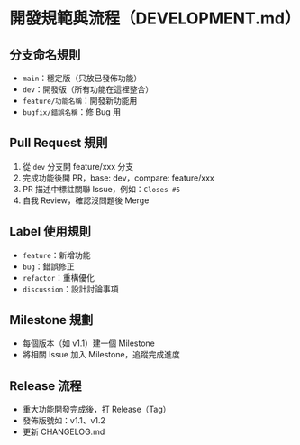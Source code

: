 # 開發規範與流程（DEVELOPMENT.md）

## 分支命名規則
- `main`：穩定版（只放已發佈功能）
- `dev`：開發版（所有功能在這裡整合）
- `feature/功能名稱`：開發新功能用
- `bugfix/錯誤名稱`：修 Bug 用

## Pull Request 規則
1. 從 `dev` 分支開 feature/xxx 分支
2. 完成功能後開 PR，base: dev，compare: feature/xxx
3. PR 描述中標註關聯 Issue，例如：`Closes #5`
4. 自我 Review，確認沒問題後 Merge

## Label 使用規則
- `feature`：新增功能
- `bug`：錯誤修正
- `refactor`：重構優化
- `discussion`：設計討論事項

## Milestone 規劃
- 每個版本（如 v1.1）建一個 Milestone
- 將相關 Issue 加入 Milestone，追蹤完成進度

## Release 流程
- 重大功能開發完成後，打 Release（Tag）
- 發佈版號如：v1.1、v1.2
- 更新 CHANGELOG.md

